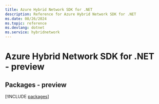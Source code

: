 ```yaml
---
title: Azure Hybrid Network SDK for .NET
description: Reference for Azure Hybrid Network SDK for .NET
ms.date: 08/26/2024
ms.topic: reference
ms.devlang: dotnet
ms.service: hybridnetwork
---
```

# Azure Hybrid Network SDK for .NET - preview
## Packages - preview
[!INCLUDE [packages](hybrid-network-index.md)]